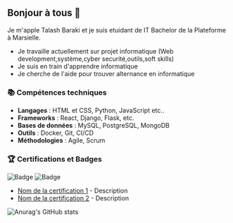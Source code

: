 ## Bonjour à tous 👋

Je m'apple Talash Baraki et je suis etuidant de IT Bachelor de la Plateforme à Marsielle.
- Je travaille actuellement sur projet informatique (Web development,système,cyber securité,outils,soft skills)
- Je suis en train d'apprendre informatique
- Je cherche de l'aide pour trouver alternance en informatique

### 📚 Compétences techniques

- **Langages** : HTML et CSS, Python, JavaScript etc..
- **Frameworks** : React, Django, Flask, etc.
- **Bases de données** : MySQL, PostgreSQL, MongoDB
- **Outils** : Docker, Git, CI/CD
- **Méthodologies** : Agile, Scrum

### 🏆 Certifications et Badges
![Badge](https://img.shields.io/badge/Certification-Awesome_Certificate-blue) 
![Badge](https://img.shields.io/badge/Contributor-Open_Source-red)
- [Nom de la certification 1](lien_vers_certificat) - Description
- [Nom de la certification 2](lien_vers_certificat) - Description

![Anurag's GitHub stats](https://github-readme-stats.vercel.app/api?username=talash-baraki&show_icons=true&theme=radical)
<!--
**talash-baraki/talash-baraki** is a ✨ _special_ ✨ repository because its `README.md` (this file) appears on your GitHub profile.

Here are some ideas to get you started:

- 🔭 I’m currently working on ...
- 🌱 I’m currently learning ...
- 👯 I’m looking to collaborate on ...
- 🤔 I’m looking for help with ...
- 💬 Ask me about ...
- 📫 How to reach me: ...
- 😄 Pronouns: ...
- ⚡ Fun fact: ...
-->
